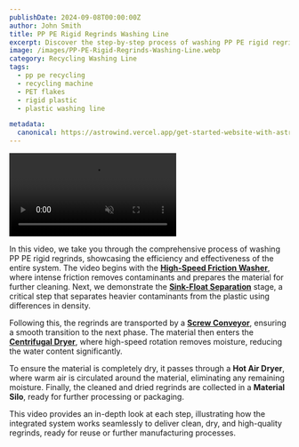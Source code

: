 ```yaml
---
publishDate: 2024-09-08T00:00:00Z
author: John Smith
title: PP PE Rigid Regrinds Washing Line
excerpt: Discover the step-by-step process of washing PP PE rigid regrinds in our detailed video, featuring advanced cleaning and drying systems.
image: /images/PP-PE-Rigid-Regrinds-Washing-Line.webp
category: Recycling Washing Line
tags:
  - pp pe recycling
  - recycling machine
  - PET flakes
  - rigid plastic
  - plastic washing line

metadata:
  canonical: https://astrowind.vercel.app/get-started-website-with-astro-tailwind-css
---
```


  <link rel="stylesheet" href="https://cdn.plyr.io/3.7.2/plyr.css" />
  <video id="player" controls autoplay muted>
    <source src="https://video.kn95.cc/PP%20PE%20rigid%20regrinds%20washing%20plant%20in%20PA%2CUSA.mp4" type="video/mp4">
    Your browser does not support the video tag.
  </video>
  <script src="https://cdn.plyr.io/3.7.2/plyr.polyfilled.js"></script>
  <script>
    document.addEventListener('DOMContentLoaded', () => {
      const player = new Plyr('#player');
    });
  </script>

In this video, we take you through the comprehensive process of washing PP PE rigid regrinds, showcasing the efficiency and effectiveness of the entire system. The video begins with the [**High-Speed Friction Washer**](https://www.recyclemachine.net/friction-screw-washer-machine/.html), where intense friction removes contaminants and prepares the material for further cleaning. Next, we demonstrate the [**Sink-Float Separation**](https://www.recyclemachine.net/sink-float-separation-tank/.html) stage, a critical step that separates heavier contaminants from the plastic using differences in density. 

Following this, the regrinds are transported by a [**Screw Conveyor**](https://www.recyclemachine.net/screw-conveyor/.html), ensuring a smooth transition to the next phase. The material then enters the [**Centrifugal Dryer**](https://www.recyclemachine.net/centrifugal-dryer-dewatering-machine/.html), where high-speed rotation removes moisture, reducing the water content significantly. 

To ensure the material is completely dry, it passes through a **Hot Air Dryer**, where warm air is circulated around the material, eliminating any remaining moisture. Finally, the cleaned and dried regrinds are collected in a **Material Silo**, ready for further processing or packaging.

This video provides an in-depth look at each step, illustrating how the integrated system works seamlessly to deliver clean, dry, and high-quality regrinds, ready for reuse or further manufacturing processes.